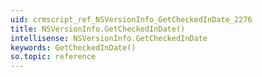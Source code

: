 ```yaml
---
uid: crmscript_ref_NSVersionInfo_GetCheckedInDate_2276
title: NSVersionInfo.GetCheckedInDate()
intellisense: NSVersionInfo.GetCheckedInDate
keywords: GetCheckedInDate()
so.topic: reference
---
```





